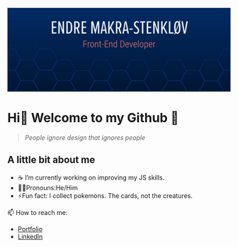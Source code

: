 ![This is an image](/images/github.jpg)
# Hi👋 Welcome to my Github :star_struck:

> *People ignore design that ignores people*

## A little bit about me
- :coffee: I’m currently working on improving my JS skills.
- :technologist:Pronouns:He/Him
- ⚡Fun fact: I collect pokemons. The cards, not the creatures.


📫 How to reach me: 
- [Portfolio](https://makra-stenkloev.no/)
- [LinkedIn](https://www.linkedin.com/in/endre-makra-stenkl%C3%B8v/)
